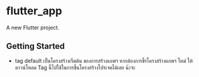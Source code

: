 # flutter_app

A new Flutter project.

## Getting Started

* tag default เป็นโครงสร้างเริ่มต้น ของการสร้างแอพฯ หากต้องการขึ้รโครงสร้างแอพฯ ใหม่ ให้ดาวน์โหลด Tag นี้ไปใช้ในการขึ้นโครงสร้างโปรเจคได้เลย น๊ะจะ